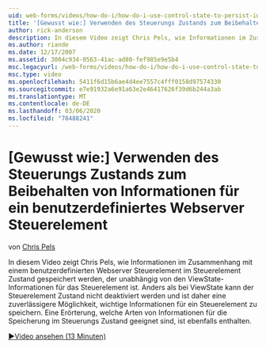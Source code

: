 ```yaml
---
uid: web-forms/videos/how-do-i/how-do-i-use-control-state-to-persist-information-for-a-custom-web-server-control
title: '[Gewusst wie:] Verwenden des Steuerungs Zustands zum Beibehalten von Informationen für ein benutzerdefiniertes Webserver Steuerelement | Microsoft-Dokumentation'
author: rick-anderson
description: In diesem Video zeigt Chris Pels, wie Informationen im Zusammenhang mit einem benutzerdefinierten Webserver Steuerelement im Steuerelement Zustand gespeichert werden, der unabhängig vom ViewState...
ms.author: riande
ms.date: 12/17/2007
ms.assetid: 3004c934-0563-41ac-ad80-fef985e9e5b4
msc.legacyurl: /web-forms/videos/how-do-i/how-do-i-use-control-state-to-persist-information-for-a-custom-web-server-control
msc.type: video
ms.openlocfilehash: 5411f6d15b6ae4d4ee7557c4fff0158d97574330
ms.sourcegitcommit: e7e91932a6e91a63e2e46417626f39d6b244a3ab
ms.translationtype: MT
ms.contentlocale: de-DE
ms.lasthandoff: 03/06/2020
ms.locfileid: "78488241"
---
```

# <a name="how-do-i-use-control-state-to-persist-information-for-a-custom-web-server-control"></a>[Gewusst wie:] Verwenden des Steuerungs Zustands zum Beibehalten von Informationen für ein benutzerdefiniertes Webserver Steuerelement

von [Chris Pels](https://twitter.com/chrispels)

In diesem Video zeigt Chris Pels, wie Informationen im Zusammenhang mit einem benutzerdefinierten Webserver Steuerelement im Steuerelement Zustand gespeichert werden, der unabhängig von den ViewState-Informationen für das Steuerelement ist. Anders als bei ViewState kann der Steuerelement Zustand nicht deaktiviert werden und ist daher eine zuverlässigere Möglichkeit, wichtige Informationen für ein Steuerelement zu speichern. Eine Erörterung, welche Arten von Informationen für die Speicherung im Steuerungs Zustand geeignet sind, ist ebenfalls enthalten.

[&#9654;Video ansehen (13 Minuten)](https://channel9.msdn.com/Blogs/ASP-NET-Site-Videos/how-do-i-use-control-state-to-persist-information-for-a-custom-web-server-control)
